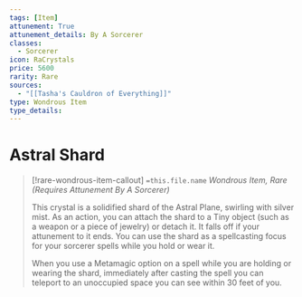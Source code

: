 ```yaml
---
tags: [Item]
attunement: True
attunement_details: By A Sorcerer
classes:
  - Sorcerer
icon: RaCrystals
price: 5600
rarity: Rare
sources:
  - "[[Tasha's Cauldron of Everything]]"
type: Wondrous Item
type_details: 
---
```

# Astral Shard
>[!rare-wondrous-item-callout] `=this.file.name`
>*Wondrous Item, Rare (Requires Attunement By A Sorcerer)*
>
>This crystal is a solidified shard of the Astral Plane, swirling with silver mist. As an action, you can attach the shard to a Tiny object (such as a weapon or a piece of jewelry) or detach it. It falls off if your attunement to it ends. You can use the shard as a spellcasting focus for your sorcerer spells while you hold or wear it.
>
>When you use a Metamagic option on a spell while you are holding or wearing the shard, immediately after casting the spell you can teleport to an unoccupied space you can see within 30 feet of you.
>
>
